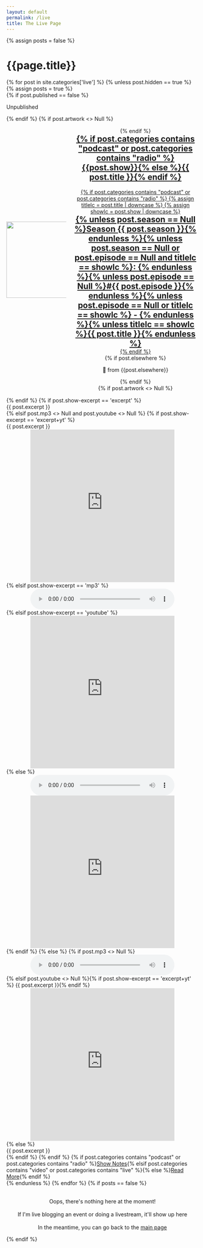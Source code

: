 ```yaml
---
layout: default
permalink: /live
title: The Live Page
---
```

{% assign posts = false %}
<h1>{{page.title}}</h1>
<div class="posts">
  {% for post in site.categories['live'] %}
  {% unless post.hidden == true %}
  {% assign posts = true %}
<article style="{% if post.categories contains "video" %}background-color: rgb(81, 180, 250); {% elsif post.categories contains "podcast" or post.categories contains "radio" %}background-color: rgb(138, 234, 146); {% elsif post.categories contains "update" %}background-color: rgba(255,128,0,0.25); {% endif %}padding: 1em;" class="post">
      {% if post.published == false %}
        <div class="post-unpublished">
          <p class="split">Unpublished</p>
        </div>
      {% endif %}
      {% if post.artwork <> Null %}
        <div style="display: grid; grid-template-columns: repeat(3, minmax(0, 1fr)); text-align: center; grid-gap: 1rem; margin:15px 0">
          <div style="display: flex; flex-direction: column; height: 100%; justify-content: center; align-items: center;"><img height=auto width="200" style="vertical-align:middle;" src="{{post.artwork}}"></div>
          <div style="grid-column-start: 2; grid-column-end: 4; display: flex; flex-direction: column; height: 100%; justify-content: center;">
      {% endif %}
      <a href="{{ site.baseurl }}{{ post.url }}">
        <h1 style="margin-top: 0;">{% if post.categories contains "podcast" or post.categories contains "radio" %}{{post.show}}{% else %}{{ post.title }}{% endif %}</h1>
        {% if post.categories contains "podcast" or post.categories contains "radio" %}
          {% assign titlelc = post.title | downcase %}
          {% assign showlc = post.show | downcase %}
          <h2 style="margin: 0;">{% unless post.season == Null %}Season {{ post.season }}{% endunless %}{% unless post.season == Null or post.episode == Null and titlelc == showlc %}: {% endunless %}{% unless post.episode == Null %}#{{ post.episode }}{% endunless %}{% unless post.episode == Null or titlelc == showlc %} - {% endunless %}{% unless titlelc == showlc %}{{ post.title }}{% endunless %}</h2>
        {% endif %}
      </a>
      <div class="post-elsewhere">
        {% if post.elsewhere %}<p style="text-align: center;">🔀 from {{post.elsewhere}}</p>{% endif %}
      </div>
      {% if post.artwork <> Null %}
      </div>
        </div>
      {% endif %}
      {% if post.show-excerpt == 'excerpt' %}
    <div class="entry">
      {{ post.excerpt }}
    </div>
    {% elsif post.mp3 <> Null and post.youtube <> Null %}
    {% if post.show-excerpt == 'excerpt+yt' %}
    <div class="entry">
      {{ post.excerpt }}
      <div style="text-align:center">
        <iframe width="75%" height="400em" src="https://www.youtube.com/embed/{{ page.youtube }}" frameborder="0" allow="accelerometer; autoplay; clipboard-write; encrypted-media; gyroscope; picture-in-picture" allowfullscreen></iframe>
      </div>
    </div>
    {% elsif post.show-excerpt == 'mp3' %}
    <div style="text-align:center">
      <audio controls style="width: 75%;">
        <source src="{{ post.mp3 }}" type="audio/mpeg">
        Your browser does not support the audio element.
      </audio>
      </div>
      {% elsif post.show-excerpt == 'youtube' %}<div style="text-align:center">
        <iframe width="75%" height="400em" src="https://www.youtube.com/embed/{{ page.youtube }}" frameborder="0" allow="accelerometer; autoplay; clipboard-write; encrypted-media; gyroscope; picture-in-picture" allowfullscreen></iframe>
      </div>
      {% else %}
      <div style="text-align:center">
        <audio controls style="width: 75%;">
          <source src="{{ post.mp3 }}" type="audio/mpeg">
          Your browser does not support the audio element.
        </audio>
        <iframe width="75%" height="400em" src="https://www.youtube.com/embed/{{ page.youtube }}" frameborder="0" allow="accelerometer; autoplay; clipboard-write; encrypted-media; gyroscope; picture-in-picture" allowfullscreen></iframe>
      </div>
      {% endif %}
     {% else %}
      {% if post.mp3 <> Null %}
      <div style="text-align:center">
      <audio controls style="width: 75%;">
        <source src="{{ post.mp3 }}" type="audio/mpeg">
        Your browser does not support the audio element.
      </audio>
      </div>
      {% elsif post.youtube <> Null %}{% if post.show-excerpt == 'excerpt+yt' %}
      {{ post.excerpt }}{% endif %}
      <div style="text-align:center">
        <iframe width="75%" height="400em" src="https://www.youtube.com/embed/{{ page.youtube }}" frameborder="0" allow="accelerometer; autoplay; clipboard-write; encrypted-media; gyroscope; picture-in-picture" allowfullscreen></iframe>
      </div>{% else %}
      <div class="entry">
        {{ post.excerpt }}
      </div>
      {% endif %}
      {% endif %}
      {% if post.categories contains "podcast" or post.categories contains "radio" %}<a href="{{ site.baseurl }}{{ post.url }}" class="read-more">Show Notes</a>{% elsif post.categories contains "video" or post.categories contains "live" %}{% else %}<a href="{{ site.baseurl }}{{ post.url }}" class="read-more">Read More</a>{% endif %}
    </article>
  {% endunless %}
  {% endfor %}
  {% if posts == false %}
  <p style="text-align:center;" ><br />Oops, there's nothing here at the moment!<br /><br />If I'm live blogging an event or doing a livestream, it'll show up here<br /><br />In the meantime, you can go back to the <a href="{{ site.baseurl }}/">main page</a></p>
  {% endif %}
